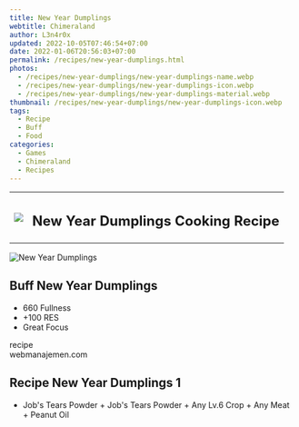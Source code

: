 ```yaml
---
title: New Year Dumplings
webtitle: Chimeraland
author: L3n4r0x
updated: 2022-10-05T07:46:54+07:00
date: 2022-01-06T20:56:03+07:00
permalink: /recipes/new-year-dumplings.html
photos:
  - /recipes/new-year-dumplings/new-year-dumplings-name.webp
  - /recipes/new-year-dumplings/new-year-dumplings-icon.webp
  - /recipes/new-year-dumplings/new-year-dumplings-material.webp
thumbnail: /recipes/new-year-dumplings/new-year-dumplings-icon.webp
tags:
  - Recipe
  - Buff
  - Food
categories:
  - Games
  - Chimeraland
  - Recipes
---
```


<section id="bootstrap-wrapper"><link rel="stylesheet" href="https://cdn.statically.io/gh/dimaslanjaka/Web-Manajemen/40ac3225/css/bootstrap-4.5-wrapper.css"/><div class="row mb-2"><div class="col-md-12 mb-2"><table class="table" id="post-info"><tbody><tr><td><img class="d-inline-block me-2" src="/chimeraland/recipes/new-year-dumplings/new-year-dumplings-icon.webp" width="auto" height="auto"/></td><td><h1 class="fs-5">New Year Dumplings Cooking Recipe</h1></td></tr></tbody></table></div></div><div class="card mb-2"><div class="row g-0"><div class="col-sm-4 position-relative mb-2"><img src="/chimeraland/recipes/new-year-dumplings/new-year-dumplings-material.webp" class="card-img fit-cover w-100 h-100" alt="New Year Dumplings" data-fancybox="true"/></div><div class="col-sm-8 mb-2"><div class="card-body"><h2 class="card-title fs-5">Buff New Year Dumplings</h2><div class="card-text"><ul><li>660 Fullness</li><li>+100 RES</li><li>Great Focus</li></ul></div><span class="badge rounded-pill bg-dark">recipe</span></div><div class="card-footer text-end text-muted">webmanajemen.com</div></div></div></div><div class="row mb-2"><div class="col-12 col-lg-6 recipe-item mb-2"><div class="card"><div class="card-body"><h2 class="card-title fs-5">Recipe New Year Dumplings 1</h2><div class="card-text"><ul><li>Job&#x27;s Tears Powder<span> + </span>Job&#x27;s Tears Powder<span> + </span>Any Lv.6 Crop<span> + </span>Any Meat<span> + </span>Peanut Oil</li></ul></div></div></div></div></div></section>